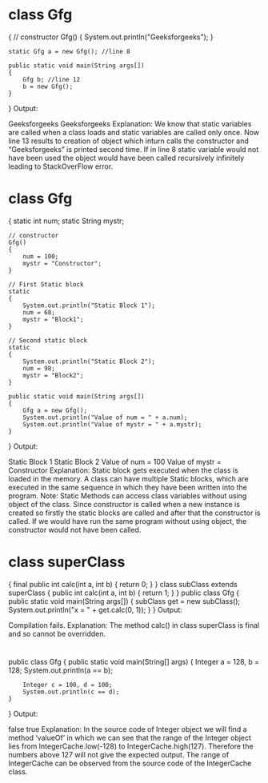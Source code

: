 
# class Gfg 
{ 
    // constructor 
    Gfg() 
    { 
        System.out.println("Geeksforgeeks"); 
    } 
      
    static Gfg a = new Gfg(); //line 8 
  
    public static void main(String args[]) 
    { 
        Gfg b; //line 12 
        b = new Gfg(); 
    } 
} 
Output:

Geeksforgeeks
Geeksforgeeks
Explanation:
We know that static variables are called when a class loads and static variables are called only once. 
Now line 13 results to creation of object which inturn calls the constructor and “Geeksforgeeks” is printed second time.
If in line 8 static variable would not have been used the object would have been called recursively infinitely leading
to StackOverFlow error.
# class Gfg 
{ 
    static int num; 
    static String mystr; 
  
    // constructor 
    Gfg() 
    { 
        num = 100; 
        mystr = "Constructor"; 
    } 
  
    // First Static block 
    static
    { 
        System.out.println("Static Block 1"); 
        num = 68; 
        mystr = "Block1"; 
    } 
  
    // Second static block 
    static
    { 
        System.out.println("Static Block 2"); 
        num = 98; 
        mystr = "Block2"; 
    } 
  
    public static void main(String args[]) 
    { 
        Gfg a = new Gfg(); 
        System.out.println("Value of num = " + a.num); 
        System.out.println("Value of mystr = " + a.mystr); 
    } 
} 
Output:

Static Block 1
Static Block 2
Value of num = 100
Value of mystr = Constructor
Explanation:
Static block gets executed when the class is loaded in the memory. A class can have multiple Static blocks,
which are executed in the same sequence in which they have been written into the program.
Note: Static Methods can access class variables without using object of the class. Since constructor is called when 
a new instance is created so firstly the static blocks are called and after that the constructor is called. If 
we would have run the same program without using object, the constructor would not have been called.

# class superClass 
{ 
    final public int calc(int a, int b) 
    { 
        return 0; 
    } 
} 
class subClass extends superClass 
{ 
    public int calc(int a, int b) 
    { 
        return 1; 
    } 
} 
public class Gfg 
{ 
    public static void main(String args[]) 
    { 
        subClass get = new subClass(); 
        System.out.println("x = " + get.calc(0, 1)); 
    } 
} 
Output:

Compilation fails. 
Explanation:
The method calc() in class superClass is final and so cannot be overridden.

 #
 public class Gfg 
{ 
    public static void main(String[] args) 
    { 
        Integer a = 128, b = 128; 
        System.out.println(a == b); 
  
        Integer c = 100, d = 100; 
        System.out.println(c == d); 
    } 
} 
Output:

false
true
Explanation: In the source code of Integer object we will find a method ‘valueOf’ in which we can see that the range 
of the Integer object lies from IntegerCache.low(-128) to IntegerCache.high(127). Therefore the numbers above 127 will 
not give the expected output.
The range of IntegerCache can be observed from the source code of the IntegerCache class. 

 
